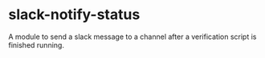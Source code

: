 # slack-notify-status
A module to send a slack message to a channel after a verification script is finished running.
